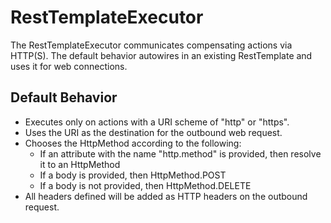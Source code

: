 # RestTemplateExecutor
The RestTemplateExecutor communicates compensating actions via HTTP(S). The default
behavior autowires in an existing RestTemplate and uses it for web connections.

## Default Behavior
- Executes only on actions with a URI scheme of "http" or "https".
- Uses the URI as the destination for the outbound web request.
- Chooses the HttpMethod according to the following:
    - If an attribute with the name "http.method" is provided, then resolve it to an HttpMethod
    - If a body is provided, then HttpMethod.POST
    - If a body is not provided, then HttpMethod.DELETE
- All headers defined will be added as HTTP headers on the outbound request.